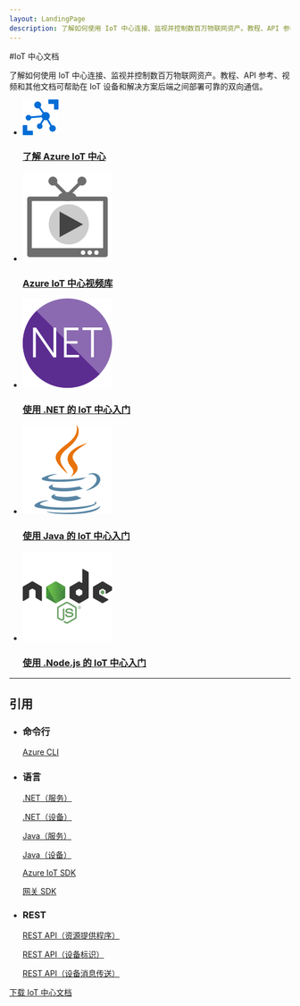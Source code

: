 ```yaml
---
layout: LandingPage
description: 了解如何使用 IoT 中心连接、监视并控制数百万物联网资产。教程、API 参考、视频和其他文档。
---
```

#IoT 中心文档

了解如何使用 IoT 中心连接、监视并控制数百万物联网资产。教程、API 参考、视频和其他文档可帮助在 IoT 设备和解决方案后端之间部署可靠的双向通信。

<ul class="panelContent cardsFTitle">
     <li><a href="/mooncaketest/articles/iot-hub/iot-hub-what-is-iot-hub">
<div class="cardSize"><div class="cardPadding"><div class="card"><div class="cardImageOuter"><div class="cardImage"><img src="media/index/iot-hub.svg" alt="" /></div></div><div class="cardText"><h3>了解 Azure IoT 中心</h3></div></div></div>
        </div></a>
</li>
     <li><a href="https://azure.microsoft.com/documentation/videos/index/?services=iot-hub">
<div class="cardSize"><div class="cardPadding"><div class="card"><div class="cardImageOuter"><div class="cardImage"><img src="media/index/video-library.svg" alt="" /></div></div><div class="cardText"><h3>Azure IoT 中心视频库</h3></div></div></div>
        </div></a>
</li>
    <li><a href="/mooncaketest/articles/iot-hub/iot-hub-csharp-csharp-getstarted">
<div class="cardSize"><div class="cardPadding"><div class="card"><div class="cardImageOuter"><div class="cardImage"><img src="media/index/dotnet.svg" alt="" /></div></div><div class="cardText"><h3>使用 .NET 的 IoT 中心入门</h3></div></div></div>
        </div></a>
</li>
    <li><a href="/mooncaketest/articles/iot-hub/iot-hub-java-java-getstarted">
<div class="cardSize"><div class="cardPadding"><div class="card"><div class="cardImageOuter"><div class="cardImage"><img src="media/index/java.svg" alt="" /></div></div><div class="cardText"><h3>使用 Java 的 IoT 中心入门</h3></div></div></div>
        </div></a>
</li>
    <li><a href="/mooncaketest/articles/iot-hub/iot-hub-node-node-getstarted">
<div class="cardSize"><div class="cardPadding"><div class="card"><div class="cardImageOuter"><div class="cardImage"><img src="media/index/nodejs.svg" alt="" /></div></div><div class="cardText"><h3>使用 .Node.js 的 IoT 中心入门</h3></div></div></div>
        </div></a>
</li>
</ul>

---
 
<h2>引用</h2>
<ul class="panelContent cardsW">
    <li>
        <div class="cardSize"><div class="cardPadding"><div class="card"><div class="cardText"><h3>命令行</h3><p><a href="/cli/mooncaketest/articles/iot">Azure CLI</a></p></div></div></div>
        </div>
    </li>
    <li>
        <div class="cardSize"><div class="cardPadding"><div class="card"><div class="cardText"><h3>语言</h3><p><a href="/dotnet/api/microsoft.azure.devices">.NET（服务）</a></p><p><a href="/dotnet/api/microsoft.azure.devices.client">.NET（设备）</a></p><p><a href="/java/api/com.microsoft.azure.iot.service.auth">Java（服务）</a></p><p><a href="/java/api/com.microsoft.azure.iothub">Java（设备）</a></p><p><a href="http://azure.github.io/azure-iot-sdks/">Azure IoT SDK</a></p><p><a href="http://azure.github.io/azure-iot-gateway-sdk">网关 SDK</a></p></div></div></div>
        </div>
    </li>
    <li>
        <div class="cardSize"><div class="cardPadding"><div class="card"><div class="cardText"><h3>REST</h3><p><a href="/rest/api/iothub/resourceprovider/iot-hub-resource-provider-rest">REST API（资源提供程序）</a></p><p><a href="/rest/api/iothub/device-identities-rest">REST API（设备标识）</a></p><p><a href="/rest/api/iothub/device-messaging-rest-apis">REST API（设备消息传送）</a></p></div></div></div>
        </div>
    </li>
</ul>

<div class="downloadHolder"><a href="https://opbuildstorageprod.blob.core.windows.net/output-pdf-files/zh-cn/Azure.azure-documents/live/iot-hub.pdf">
<div class="img"></div>
        <div class="text">下载 IoT 中心文档</div>
    </a>

</div>

<!---HONumber=Mooncake_0213_2017-->